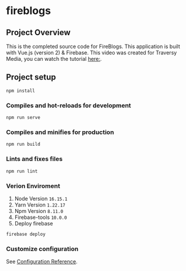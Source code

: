 # fireblogs

## Project Overview

This is the completed source code for FireBlogs. This application is built with Vue.js (version 2) & Firebase. This video was created for Traversy Media, you can watch the tutorial [here:](https://www.youtube.com/watch?v=ISv22NNL-aE).

## Project setup

```
npm install
```

### Compiles and hot-reloads for development

```
npm run serve
```

### Compiles and minifies for production

```
npm run build
```

### Lints and fixes files

```
npm run lint
```

### Verion Enviroment
1. Node Version 
``
16.15.1
``
2. Yarn Version
``
1.22.17
``
3. Npm Version
``
8.11.0
``
4. Firebase-tools
``
10.0.0
``
5. Deploy firebase
```
firebase deploy
```


### Customize configuration

See [Configuration Reference](https://cli.vuejs.org/config/).
